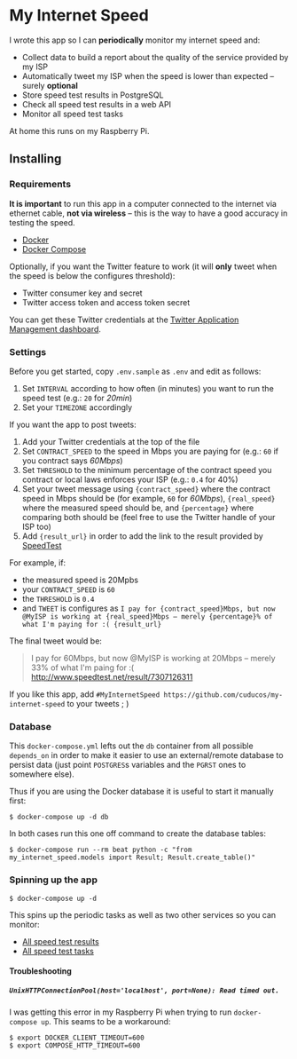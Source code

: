 # My Internet Speed

I wrote this app so I can **periodically** monitor my internet speed and:

* Collect data to build a report about the quality of the service provided by my ISP
* Automatically tweet my ISP when the speed is lower than expected – surely **optional**
* Store speed test results in PostgreSQL
* Check all speed test results in a web API
* Monitor all speed test tasks

At home this runs on my Raspberry Pi.

## Installing

### Requirements

**It is important** to run this app in a computer connected to the internet via ethernet cable, **not via wireless** – this is the way to have a good accuracy in testing the speed.

* [Docker](https://docs.docker.com/install/)
* [Docker Compose](https://docs.docker.com/compose/install/)

Optionally, if you want the Twitter feature to work (it will **only** tweet when the speed is below the configures threshold):

* Twitter consumer key and secret
* Twitter access token and access token secret

You can get these Twitter credentials at the [Twitter Application Management dashboard](https://apps.twitter.com/).

### Settings

Before you get started, copy `.env.sample` as `.env` and edit as follows:

1. Set `INTERVAL` according to how often (in minutes) you want to run the speed test (e.g.: `20` for _20min_)
1. Set your `TIMEZONE` accordingly

If you want the app to post tweets:

1. Add your Twitter credentials at the top of the file
1. Set `CONTRACT_SPEED` to the speed in Mbps you are paying for (e.g.: `60` if you contract says _60Mbps_)
1. Set `THRESHOLD` to the minimum percentage of the contract speed you contract or local laws enforces your ISP (e.g.: `0.4` for 40%)
1. Set your tweet message using `{contract_speed}` where the contract speed in Mbps should be (for example, `60` for _60Mbps_), `{real_speed}` where the measured speed should be, and `{percentage}` where comparing both should be (feel free to use the Twitter handle of your ISP too)
1. Add `{result_url}` in order to add the link to the result provided by [SpeedTest](https://speedtest.net)

For example, if:

* the measured speed is 20Mpbs
* your `CONTRACT_SPEED` is `60`
* the `THRESHOLD` is `0.4`
* and `TWEET` is configures as  `I pay for {contract_speed}Mbps, but now @MyISP is working at {real_speed}Mbps – merely {percentage}% of what I'm paying for :( {result_url}`

The final tweet would be:

> I pay for 60Mbps, but now @MyISP is working at 20Mbps – merely 33% of what I'm paing for :( http://www.speedtest.net/result/7307126311

If you like this app, add `#MyInternetSpeed https://github.com/cuducos/my-internet-speed` to your tweets ; )

### Database

This `docker-compose.yml` lefts out the `db` container from all possible `depends_on` in order to make it easier to use an external/remote database to persist data (just point `POSTGRES`s variables and the `PGRST` ones to somewhere else).

Thus if you are using the Docker database it is useful to start it manually first:

```console
$ docker-compose up -d db
```

In both cases run this one off command to create the database tables:

```console
$ docker-compose run --rm beat python -c "from my_internet_speed.models import Result; Result.create_table()"
```

### Spinning up the app

```console
$ docker-compose up -d
```

This spins up the periodic tasks as well as two other services so you can monitor:

* [All speed test results](https://localhost:3000)
* [All speed test tasks](https://localhost:5555)

#### Troubleshooting

##### `UnixHTTPConnectionPool(host='localhost', port=None): Read timed out.`

I was getting this error in my Raspberry Pi when trying to run `docker-compose up`. This seams to be a workaround:

```console
$ export DOCKER_CLIENT_TIMEOUT=600
$ export COMPOSE_HTTP_TIMEOUT=600
```